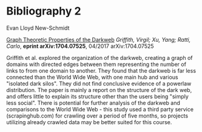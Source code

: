 # Bibliography 2
Evan Lloyd New-Schmidt

[Graph Theoretic Properties of the Darkweb](https://arxiv.org/abs/1704.07525)
_Griffith, Virgil; Xu, Yang; Ratti, Carlo_, **eprint arXiv:1704.07525**, 04/2017
arXiv:1704.07525

Griffith et al. explored the organization of the darkweb, creating a graph of domains with directed edges between them representing the number of links to from one domain to another. They found that the darkweb is far less connected than the World Wide Web, with one main hub and various "isolated dark silos". They did not find conclusive evidence of a powerlaw distribution. The paper is mainly a report on the structure of the dark web, and offers little to explain its structure other than the users being "simply less social". There is potential for further analysis of the darkweb and comparisons to the World Wide Web - this study used a third party service (scrapinghub.com) for crawling over a period of five months, so projects utilizing already crawled data may be better suited for this course.
